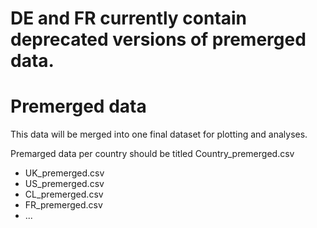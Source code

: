 # DE and FR currently contain deprecated versions of premerged data.

# Premerged data

This data will be merged into one final dataset for plotting and analyses. 

Premarged data per country should be titled Country_premerged.csv
* UK_premerged.csv
* US_premerged.csv
* CL_premerged.csv
* FR_premerged.csv
* ...
